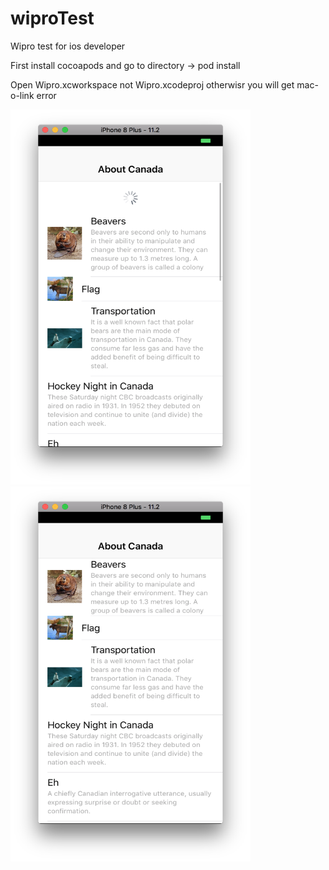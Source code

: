 # wiproTest
Wipro test for ios developer

First install cocoapods and go to directory -> pod install 

Open Wipro.xcworkspace not Wipro.xcodeproj otherwisr you will get mac-o-link error

<img src="https://github.com/jigar007/wiproTest/blob/master/1.png" width="384" height="600" > <img src="https://github.com/jigar007/wiproTest/blob/master/3.png" width="384" height="600" > 


